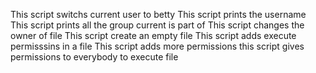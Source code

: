 This script switchs current user to betty
This script prints the username
This script prints all the group current is part of
This script changes the owner of file
This script create an empty file
This script adds execute permisssins in a file
This script adds more permissions
this script gives permissions to everybody to execute file

